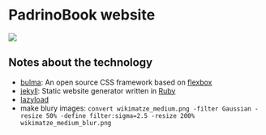# PadrinoBook website

<img src="https://padrinobook.herokuapp.com/badge.svg">


## Notes about the technology

- [bulma](https://bulma.io/ "bulma"): An open source CSS framework based on [flexbox](https://www.w3schools.com/css/css3_flexbox.asp "flexbox")
- [jekyll](https://jekyllrb.com/ "jekyll"): Static website generator written in [Ruby](https://www.ruby-lang.org/en/ "Ruby")
- [lazyload](https://developers.google.com/web/fundamentals/performance/lazy-loading-guidance/images-and-video/ "lazyload")
- make blury images: `convert wikimatze_medium.png -filter Gaussian -resize 50% -define filter:sigma=2.5 -resize 200%  wikimatze_medium_blur.png`

